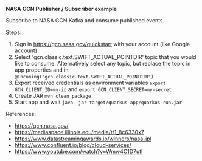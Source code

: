 **NASA GCN Publisher / Subscriber example**

Subscribe to NASA GCN Kafka and consume published events.

Steps:
1. Sign in https://gcn.nasa.gov/quickstart with your account (like Google account)
2. Select 'gcn.classic.text.SWIFT_ACTUAL_POINTDIR' topic that you would like to consume. 
   Alternatively select any topic, but replace the topic in app properties and in `@Incoming("gcn.classic.text.SWIFT_ACTUAL_POINTDIR")`
3. Export received credentials as environment variables `export GCN_CLIENT_ID=my-id` and `export GCN_CLIENT_SECRET=my-secret`
4. Create JAR `mvn clean package`
5. Start app and wait `java -jar target/quarkus-app/quarkus-run.jar`

References:

- https://gcn.nasa.gov/
- https://mediaspace.illinois.edu/media/t/1_8c6330x7
- https://www.datastreamingawards.io/winners/nasa-jpl
- https://www.confluent.io/blog/cloud-services/
- https://www.youtube.com/watch?v=Wmw4C1D7utI